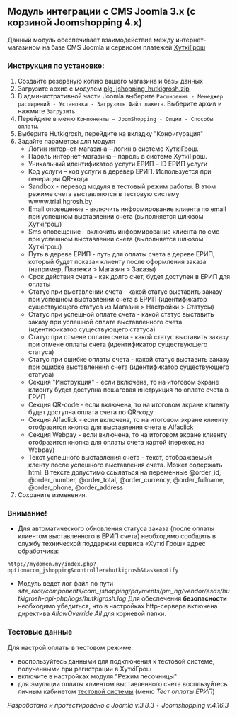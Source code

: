 ## Модуль интеграции с CMS Joomla 3.x (с корзиной Joomshopping 4.x)

Данный модуль обеспечивает взаимодействие между интернет-магазином на базе CMS Joomla и сервисом платежей [ХуткiГрош](https://hutkigrosh.by)
  
### Инструкция по установке:
1. Создайте резервную копию вашего магазина и базы данных
1. Загрузите архив с модулем [plg_jshopping_hutkigrosh.zip](https://github.com/esasby/hutkigrosh-joomla3-joomshopping4-module/blob/master/plg_jshopping_hutkigrosh.zip)
1. В административной части Joomla выберите `Расширения - Менеджер расширений - Установка - Загрузить Файл пакета`. Выберите архив и нажмите `Загрузить`.
1. Перейдите в меню `Компоненты — JoomShopping - Опции - Способы оплаты`.
1. Выберите Hutkigrosh, перейдите на вкладку "Конфигурация"
1. Задайте параметры для модуля
    * Логин интернет-магазина – логин в системе ХуткiГрош.
    * Пароль интернет-магазина – пароль в системе ХуткiГрош.
    * Уникальный идентификатор услуги ЕРИП – ID ЕРИП услуги
    * Код услуги – код услуги в деревер ЕРИП. Используется при генерации QR-кода
    * Sandbox - перевод модуля в тестовый режим работы. В этом режиме счета выставляются в тестовую систему wwww.trial.hgrosh.by
    * Email оповещение - включить информирование клиента по email при успешном выставлении счета (выполняется шлюзом Хуткiгрош)
    * Sms оповещение - включить информирование клиента по смс при успешном выставлении счета (выполняется шлюзом Хуткiгрош)
    * Путь в дереве ЕРИП - путь для оплаты счета в дереве ЕРИП, который будет показан клиенту после оформления заказа (например, Платежи > Магазин > Заказы)
    * Срок действия счета - как долго счет, будет доступен в ЕРИП для оплаты    
    * Статус при выставлении счета  - какой статус выставить заказу при успешном выставлении счета в ЕРИП (идентификатор существующего статуса из Магазин > Настройки > Статусы)
    * Статус при успешной оплате счета - какой статус выставить заказу при успешной оплате выставленного счета (идентификатор существующего статуса)
    * Статус при отмене оплаты счета - какой статус выставить заказу при отмене оплаты счета (идентификатор существующего статуса)
    * Статус при ошибке оплаты счета - какой статус выставить заказу при ошибке выставленния счета (идентификатор существующего статуса)
    * Секция "Инструкция" - если включена, то на итоговом экране клиенту будет доступна пошаговая инструкция по оплате счета в ЕРИП
    * Секция QR-code - если включена, то на итоговом экране клиенту будет доступна оплата счета по QR-коду
    * Секция Alfaclick - если включена, то на итоговом экране клиенту отобразится кнопка для выставления счета в Alfaclick
    * Секция Webpay - если включена, то на итоговом экране клиенту отобразится кнопка для оплаты счета картой (переход на Webpay)
    * Текст успешного выставления счета - текст, отображаемый кленту после успешного выставления счета. Может содержать html. В тексте допустимо ссылаться на переменные @order_id, @order_number, @order_total, @order_currency, @order_fullname, @order_phone, @order_address        
1. Сохраните изменения.


### Внимание!
* Для автоматического обновления статуса заказа (после оплаты клиентом выставленного в ЕРИП счета) необходимо сообщить в службу технической поддержки сервиса «Хуткi Грош» адрес обработчика:
```
http://mydomen.my/index.php?option=com_jshopping&controller=hutkigrosh&task=notify
```
* Модуль ведет лог файл по пути _site_root/components/com_jshopping/payments/pm_hg/vendor/esas/hutkigrosh-api-php/logs/hutkigrosh.log_
Для обеспечения **безопасности** необходимо убедиться, что в настройках http-сервера включена директива _AllowOverride All_ для корневой папки.

### Тестовые данные
Для настрой оплаты в тестовом режиме:
 * воспользуйтесь данными для подключения к тестовой системе, полученными при регистрации в ХуткiГрош
 * включите в настройках модуля "Режим песочницы" 
 * для эмуляции оплаты клиентом выставленного счета воспльзуйтесь личным кабинетом [тестовой системы](https://trial.hgrosh.by) (меню _Тест оплаты ЕРИП_)

_Разработано и протестировано с Joomla v.3.8.3 + Joomshopping v.4.16.3_
